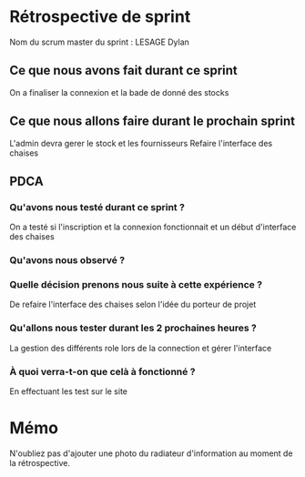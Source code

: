 # Rétrospective de sprint

Nom du scrum master du sprint : LESAGE Dylan

## Ce que nous avons fait durant ce sprint
On a finaliser la connexion et la bade de donné des stocks

## Ce que nous allons faire durant le prochain sprint
L'admin devra gerer le stock et les fournisseurs
Refaire l'interface des chaises

## PDCA 
### Qu'avons nous testé durant ce sprint ? 
On a testé si l'inscription et la connexion fonctionnait et un début d'interface des chaises

### Qu'avons nous observé ? 

### Quelle décision prenons nous suite à cette expérience ? 
De refaire l'interface des chaises selon l'idée du porteur de projet

### Qu'allons nous tester durant les 2 prochaines heures ? 
La gestion des différents role lors de la connection et gérer l'interface

### À quoi verra-t-on que celà à fonctionné ?
En effectuant les test sur le site

# Mémo
N'oubliez pas d'ajouter une photo du radiateur d'information au moment de la rétrospective.
